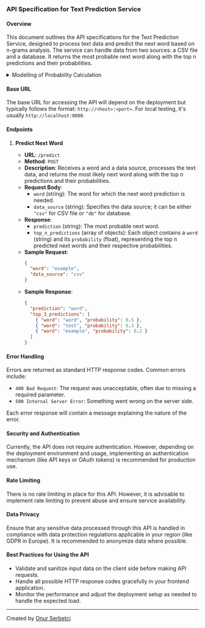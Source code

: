 ### API Specification for Text Prediction Service

#### Overview

This document outlines the API specifications for the Text Prediction Service, designed to process text data and predict the next word based on n-grams analysis. The service can handle data from two sources: a CSV file and a database. It returns the most probable next word along with the top n predictions and their probabilities.

<details>
<summary>Modelling of Probability Calculation</summary>

---

To model the probability calculation for a Markov chain, we can represent it mathematically. Let's assume we are dealing with a bigram model (2-gram model) for simplicity. The generalization to n-grams follows a similar pattern.

In a bigram model, the probability of a word $W_2$ occurring after another word $W_1$ is calculated based on the occurrences of the sequence $W_1 W_2$ relative to the total occurrences of $W_1$ in the text corpus. This is represented mathematically as follows:

$$
P(W_2 | W_1) = \frac{C(W_1 W_2)}{C(W_1)}
$$

Where:

- $P(W_2 | W_1)$ is the probability of $W_2$ following $W_1$.
- $C(W_1 W_2)$ is the count of the bigram (the occurrence of $W_1$ immediately followed by $W_2$).
- $C(W_1)$ is the count of the unigram $W_1$ (the total occurrences of $W_1$ in the corpus).

For example, if the phrase "thank you" appears 100 times in a text, and the word "thank" appears 150 times in total, then the probability of "you" following "thank" is calculated as $\frac{100}{150} = \frac{2}{3}$ or approximately 0.67.

This is a simplified model and assumes that the probability of a word only depends on the immediate preceding word (Markov assumption). In reality, language can be more complex, and higher-order n-grams (like trigrams, 4-grams, etc.) may be used for more accuracy, albeit at the cost of more data and computational complexity. Higher-order models consider more context by looking at sequences of multiple preceding words.

---

</details>

#### Base URL

The base URL for accessing the API will depend on the deployment but typically follows the format: `http://<host>:<port>`. For local testing, it's usually `http://localhost:8000`.

#### Endpoints

1. **Predict Next Word**

   - **URL**: `/predict`
   - **Method**: `POST`
   - **Description**: Receives a word and a data source, processes the text data, and returns the most likely next word along with the top n predictions and their probabilities.
   - **Request Body**:
     - `word` (string): The word for which the next word prediction is needed.
     - `data_source` (string): Specifies the data source; it can be either `"csv"` for CSV file or `"db"` for database.
   - **Response**:
     - `prediction` (string): The most probable next word.
     - `top_n_predictions` (array of objects): Each object contains a `word` (string) and its `probability` (float), representing the top n predicted next words and their respective probabilities.
   - **Sample Request**:
     ```json
     {
       "word": "example",
       "data_source": "csv"
     }
     ```
   - **Sample Response**:
     ```json
     {
       "prediction": "word",
       "top_3_predictions": [
         { "word": "word", "probability": 0.5 },
         { "word": "test", "probability": 0.3 },
         { "word": "example", "probability": 0.2 }
       ]
     }
     ```

#### Error Handling

Errors are returned as standard HTTP response codes. Common errors include:

- `400 Bad Request`: The request was unacceptable, often due to missing a required parameter.
- `500 Internal Server Error`: Something went wrong on the server side.

Each error response will contain a message explaining the nature of the error.

#### Security and Authentication

Currently, the API does not require authentication. However, depending on the deployment environment and usage, implementing an authentication mechanism (like API keys or OAuth tokens) is recommended for production use.

#### Rate Limiting

There is no rate limiting in place for this API. However, it is advisable to implement rate limiting to prevent abuse and ensure service availability.

#### Data Privacy

Ensure that any sensitive data processed through this API is handled in compliance with data protection regulations applicable in your region (like GDPR in Europe). It is recommended to anonymize data where possible.

#### Best Practices for Using the API

- Validate and sanitize input data on the client side before making API requests.
- Handle all possible HTTP response codes gracefully in your frontend application.
- Monitor the performance and adjust the deployment setup as needed to handle the expected load.

---

Created by [Onur Serbetci](iboraham.github.io)
